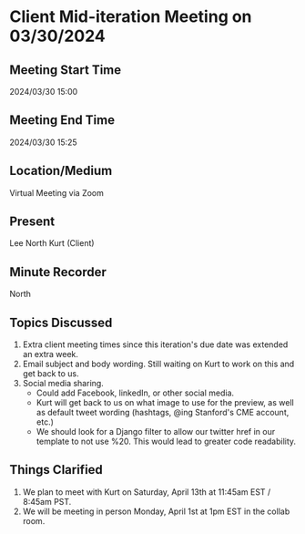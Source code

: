 # Client Mid-iteration Meeting on 03/30/2024

## Meeting Start Time

2024/03/30 15:00

## Meeting End Time

2024/03/30 15:25

## Location/Medium

Virtual Meeting via Zoom

## Present

Lee 
North
Kurt (Client)

## Minute Recorder

North

## Topics Discussed
1. Extra client meeting times since this iteration's due date was extended an extra week.
2. Email subject and body wording. Still waiting on Kurt to work on this and get back to us.
3. Social media sharing.
   - Could add Facebook, linkedIn, or other social media.
   - Kurt will get back to us on what image to use for the preview, as well as default tweet wording (hashtags, @ing Stanford's CME account, etc.)
   - We should look for a Django filter to allow our twitter href in our template to not use %20. This would lead to greater code readability.

## Things Clarified
1. We plan to meet with Kurt on Saturday, April 13th at 11:45am EST / 8:45am PST.
2. We will be meeting in person Monday, April 1st at 1pm EST in the collab room.
